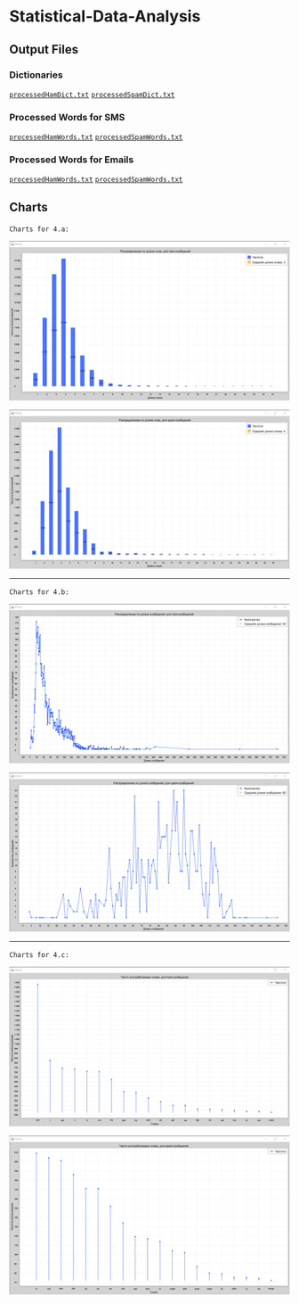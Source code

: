 # Statistical-Data-Analysis

## Output Files
### Dictionaries
[`processedHamDict.txt`](https://github.com/SValentyn/Statistical-Data-Analysis/blob/master/output/processedHamDict.txt)
[`processedSpamDict.txt`](https://github.com/SValentyn/Statistical-Data-Analysis/blob/master/output/processedSpamDict.txt)
### Processed Words for SMS
[`processedHamWords.txt`](https://github.com/SValentyn/Statistical-Data-Analysis/blob/master/output/sms/processedHamWords.txt)
[`processedSpamWords.txt`](https://github.com/SValentyn/Statistical-Data-Analysis/blob/master/output/sms/processedSpamWords.txt)
### Processed Words for Emails
[`processedHamWords.txt`](https://github.com/SValentyn/Statistical-Data-Analysis/blob/master/output/email/processedHamWords.txt)
[`processedSpamWords.txt`](https://github.com/SValentyn/Statistical-Data-Analysis/blob/master/output/email/processedSpamWords.txt)

## Charts

`Charts for 4.a:`  
<p align="center">
  <img src="https://github.com/SValentyn/Statistical-Data-Analysis/blob/master/output/img/1.png" alt="">
</p>

<p align="center">
  <img src="https://github.com/SValentyn/Statistical-Data-Analysis/blob/master/output/img/2.png" alt="">
</p>

---

`Charts for 4.b:`  
<p align="center">
  <img src="https://github.com/SValentyn/Statistical-Data-Analysis/blob/master/output/img/3.png" alt="">
</p>

<p align="center">
  <img src="https://github.com/SValentyn/Statistical-Data-Analysis/blob/master/output/img/4.png" alt="">
</p>

---

`Charts for 4.c:`  
<p align="center">
  <img src="https://github.com/SValentyn/Statistical-Data-Analysis/blob/master/output/img/5.png" alt="">
</p>

<p align="center">
  <img src="https://github.com/SValentyn/Statistical-Data-Analysis/blob/master/output/img/6.png" alt="">
</p>
